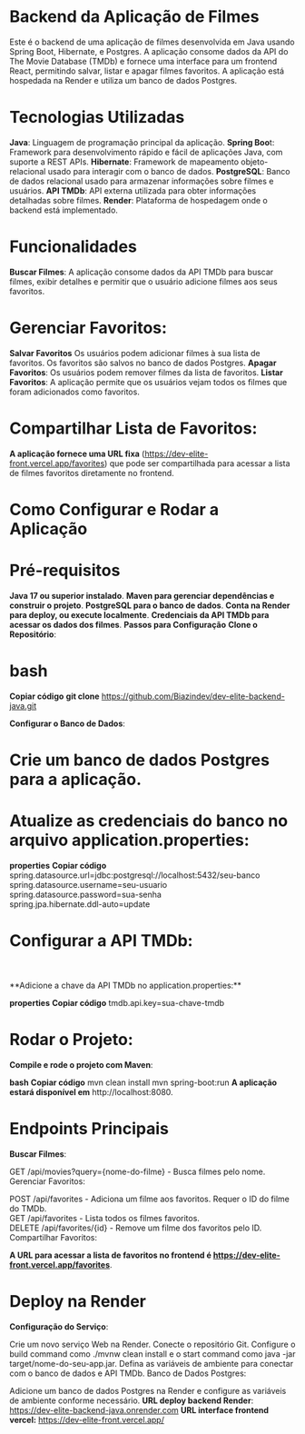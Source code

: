 # **Backend da Aplicação de Filmes**
Este é o backend de uma aplicação de filmes desenvolvida em Java usando Spring Boot, Hibernate, e Postgres. A aplicação consome dados da API do The Movie Database (TMDb) e fornece uma interface para um frontend React, permitindo salvar, listar e apagar filmes favoritos. A aplicação está hospedada na Render e utiliza um banco de dados Postgres.

# **Tecnologias Utilizadas**
**Java**: Linguagem de programação principal da aplicação.
**Spring Boo**t: Framework para desenvolvimento rápido e fácil de aplicações Java, com suporte a REST APIs.
**Hibernate**: Framework de mapeamento objeto-relacional usado para interagir com o banco de dados.
**PostgreSQL**: Banco de dados relacional usado para armazenar informações sobre filmes e usuários.
**API TMDb**: API externa utilizada para obter informações detalhadas sobre filmes.
**Render**: Plataforma de hospedagem onde o backend está implementado.
# **Funcionalidades**
**Buscar Filmes**: A aplicação consome dados da API TMDb para buscar filmes, exibir detalhes e permitir que o usuário adicione filmes aos seus favoritos.

# **Gerenciar Favoritos**:

**Salvar Favoritos** Os usuários podem adicionar filmes à sua lista de favoritos. Os favoritos são salvos no banco de dados Postgres.
**Apagar Favoritos**: Os usuários podem remover filmes da lista de favoritos.
**Listar Favoritos**: A aplicação permite que os usuários vejam todos os filmes que foram adicionados como favoritos.
# **Compartilhar Lista de Favoritos**:

**A aplicação fornece uma URL fixa** (https://dev-elite-front.vercel.app/favorites) que pode ser compartilhada para acessar a lista de filmes favoritos diretamente no frontend.
# **Como Configurar e Rodar a Aplicação**
# **Pré-requisitos**
**Java 17 ou superior instalado**.
**Maven para gerenciar dependências e construir o projeto**.
**PostgreSQL para o banco de dados**.
**Conta na Render para deploy, ou execute localmente**.
**Credenciais da API TMDb para acessar os dados dos filmes**.
**Passos para Configuração**
**Clone o Repositório**:

# **bash**
**Copiar código**
**git clone** https://github.com/Biazindev/dev-elite-backend-java.git <br>

**Configurar o Banco de Dados**:

# **Crie um banco de dados Postgres para a aplicação**.

# **Atualize as credenciais do banco no arquivo application.properties**:

**properties**
**Copiar código**
spring.datasource.url=jdbc:postgresql://localhost:5432/seu-banco<br>
spring.datasource.username=seu-usuario<br>
spring.datasource.password=sua-senha<br>
spring.jpa.hibernate.ddl-auto=update<br>

# **Configurar a API TMDb**:
<br>
<br>
 **Adicione a chave da API TMDb no application.properties:**

**properties**
**Copiar código**
tmdb.api.key=sua-chave-tmdb

# **Rodar o Projeto**:

**Compile e rode o projeto com Maven**:

**bash**
**Copiar código**
mvn clean install
mvn spring-boot:run
**A aplicação estará disponível em** http://localhost:8080.

# **Endpoints Principais**
**Buscar Filmes**:

GET /api/movies?query={nome-do-filme} - Busca filmes pelo nome.
Gerenciar Favoritos:

POST /api/favorites - Adiciona um filme aos favoritos. Requer o ID do filme do TMDb.<br>
GET /api/favorites - Lista todos os filmes favoritos.<br>
DELETE /api/favorites/{id} - Remove um filme dos favoritos pelo ID.<br>
Compartilhar Favoritos:<br>

**A URL para acessar a lista de favoritos no frontend é https://dev-elite-front.vercel.app/favorites**.

# **Deploy na Render**
**Configuração do Serviço**:

Crie um novo serviço Web na Render.
Conecte o repositório Git.
Configure o build command como ./mvnw clean install e o start command como java -jar target/nome-do-seu-app.jar.
Defina as variáveis de ambiente para conectar com o banco de dados e API TMDb.
Banco de Dados Postgres:

Adicione um banco de dados Postgres na Render e configure as variáveis de ambiente conforme necessário.
**URL deploy backend Render**: https://dev-elite-backend-java.onrender.com
**URL interface frontend vercel:** https://dev-elite-front.vercel.app/
